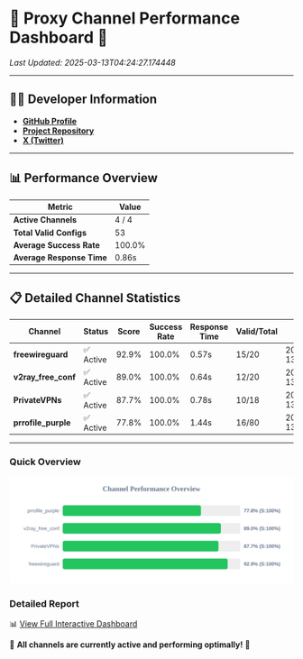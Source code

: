 # 🌟 Proxy Channel Performance Dashboard 🌟

_Last Updated: 2025-03-13T04:24:27.174448_

---

## 👩‍💻 Developer Information

- **[GitHub Profile](https://github.com/4n0nymou3)**  
- **[Project Repository](https://github.com/4n0nymou3/multi-proxy-config-fetcher)**  
- **[X (Twitter)](https://x.com/4n0nymou3)**  

---

## 📊 Performance Overview

| Metric                | Value       |
|-----------------------|-------------|
| **Active Channels**   | 4 / 4       |
| **Total Valid Configs** | 53          |
| **Average Success Rate** | 100.0%      |
| **Average Response Time** | 0.86s       |

---

## 📋 Detailed Channel Statistics

| Channel          | Status     | Score  | Success Rate | Response Time | Valid/Total | Last Success               |
|------------------|------------|--------|--------------|---------------|-------------|----------------------------|
| **freewireguard**  | ✅ Active  | 92.9%  | 100.0% | 0.57s         | 15/20       | 2025-03-13T04:24:27.172714 |
| **v2ray_free_conf**  | ✅ Active  | 89.0%  | 100.0% | 0.64s         | 12/20       | 2025-03-13T04:24:25.760026 |
| **PrivateVPNs**  | ✅ Active  | 87.7%  | 100.0% | 0.78s         | 10/18       | 2025-03-13T04:24:26.576948 |
| **prrofile_purple**  | ✅ Active  | 77.8%  | 100.0% | 1.44s         | 16/80       | 2025-03-13T04:24:25.070006 |

---

### Quick Overview
<div align="center">
  <a href="https://raw.githubusercontent.com/nullluser/NullRepo/refs/heads/main/assets/channel_stats_chart.svg">
    <img src="https://raw.githubusercontent.com/nullluser/NullRepo/refs/heads/main/assets/channel_stats_chart.svg" alt="Source Performance Statistics" width="800">
  </a>
</div>

### Detailed Report
📊 [View Full Interactive Dashboard](https://htmlpreview.github.io/?https://github.com/nullluser/NullRepo/blob/main/assets/performance_report.html)

🎉 **All channels are currently active and performing optimally!** 🎉
